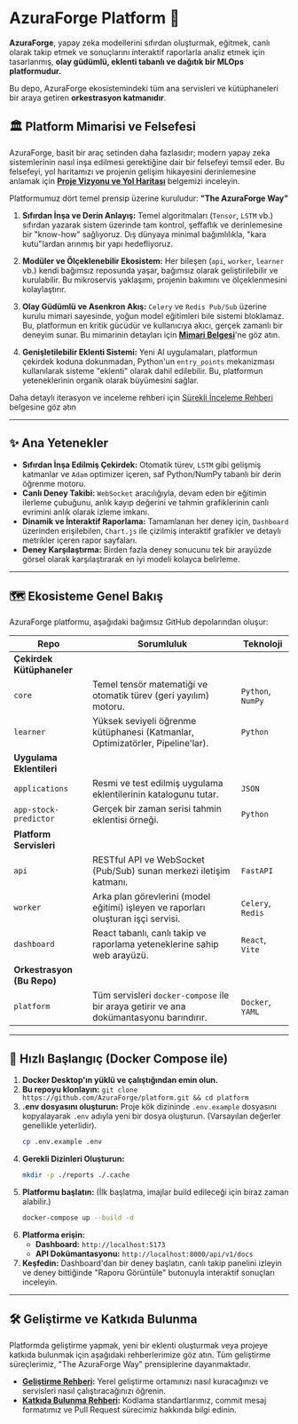 # AzuraForge Platform 🚀

**AzuraForge**, yapay zeka modellerini sıfırdan oluşturmak, eğitmek, canlı olarak takip etmek ve sonuçlarını interaktif raporlarla analiz etmek için tasarlanmış, **olay güdümlü, eklenti tabanlı ve dağıtık bir MLOps platformudur.**

Bu depo, AzuraForge ekosistemindeki tüm ana servisleri ve kütüphaneleri bir araya getiren **orkestrasyon katmanıdır**.

## 🏛️ Platform Mimarisi ve Felsefesi

AzuraForge, basit bir araç setinden daha fazlasıdır; modern yapay zeka sistemlerinin nasıl inşa edilmesi gerektiğine dair bir felsefeyi temsil eder. Bu felsefeyi, yol haritamızı ve projenin gelişim hikayesini derinlemesine anlamak için **[Proje Vizyonu ve Yol Haritası](./docs/VISION_AND_ROADMAP.md)** belgemizi inceleyin.

Platformumuz dört temel prensip üzerine kuruludur: **"The AzuraForge Way"**

1.  **Sıfırdan İnşa ve Derin Anlayış:**
    Temel algoritmaları (`Tensor`, `LSTM` vb.) sıfırdan yazarak sistem üzerinde tam kontrol, şeffaflık ve derinlemesine bir "know-how" sağlıyoruz. Dış dünyaya minimal bağımlılıkla, "kara kutu"lardan arınmış bir yapı hedefliyoruz.

2.  **Modüler ve Ölçeklenebilir Ekosistem:**
    Her bileşen (`api`, `worker`, `learner` vb.) kendi bağımsız reposunda yaşar, bağımsız olarak geliştirilebilir ve kurulabilir. Bu mikroservis yaklaşımı, projenin bakımını ve ölçeklenmesini kolaylaştırır.

3.  **Olay Güdümlü ve Asenkron Akış:**
    `Celery` ve `Redis Pub/Sub` üzerine kurulu mimari sayesinde, yoğun model eğitimleri bile sistemi bloklamaz. Bu, platformun en kritik gücüdür ve kullanıcıya akıcı, gerçek zamanlı bir deneyim sunar. Bu mimarinin detayları için **[Mimari Belgesi](./docs/ARCHITECTURE.md)**'ne göz atın.

4.  **Genişletilebilir Eklenti Sistemi:**
    Yeni AI uygulamaları, platformun çekirdek koduna dokunmadan, Python'un `entry_points` mekanizması kullanılarak sisteme "eklenti" olarak dahil edilebilir. Bu, platformun yeteneklerinin organik olarak büyümesini sağlar.

Daha detaylı iterasyon ve inceleme rehberi için [Sürekli İnceleme Rehberi](./docs/PERPETUAL_REVIEW_GUIDE.md) belgesine göz atın

---

## ✨ Ana Yetenekler

*   **Sıfırdan İnşa Edilmiş Çekirdek:** Otomatik türev, `LSTM` gibi gelişmiş katmanlar ve `Adam` optimizer içeren, saf Python/NumPy tabanlı bir derin öğrenme motoru.
*   **Canlı Deney Takibi:** `WebSocket` aracılığıyla, devam eden bir eğitimin ilerleme çubuğunu, anlık kayıp değerini ve tahmin grafiklerinin canlı evrimini anlık olarak izleme imkanı.
*   **Dinamik ve İnteraktif Raporlama:** Tamamlanan her deney için, `Dashboard` üzerinden erişilebilen, `Chart.js` ile çizilmiş interaktif grafikler ve detaylı metrikler içeren rapor sayfaları.
*   **Deney Karşılaştırma:** Birden fazla deney sonucunu tek bir arayüzde görsel olarak karşılaştırarak en iyi modeli kolayca belirleme.

---

## 🗺️ Ekosisteme Genel Bakış

AzuraForge platformu, aşağıdaki bağımsız GitHub depolarından oluşur:

| Repo                         | Sorumluluk                                                                       | Teknoloji      |
| ---------------------------- | -------------------------------------------------------------------------------- | -------------- |
| **Çekirdek Kütüphaneler**    |                                                                                  |                |
| `core`                       | Temel tensör matematiği ve otomatik türev (geri yayılım) motoru.                   | `Python`, `NumPy` |
| `learner`                    | Yüksek seviyeli öğrenme kütüphanesi (Katmanlar, Optimizatörler, Pipeline'lar).     | `Python`       |
| **Uygulama Eklentileri**     |                                                                                  |                |
| `applications`               | Resmi ve test edilmiş uygulama eklentilerinin katalogunu tutar.                    | `JSON`         |
| `app-stock-predictor`        | Gerçek bir zaman serisi tahmin eklentisi örneği.                                 | `Python`       |
| **Platform Servisleri**      |                                                                                  |                |
| `api`                        | RESTful API ve WebSocket (Pub/Sub) sunan merkezi iletişim katmanı.                 | `FastAPI`      |
| `worker`                     | Arka plan görevlerini (model eğitimi) işleyen ve raporları oluşturan işçi servisi. | `Celery`, `Redis` |
| `dashboard`                  | React tabanlı, canlı takip ve raporlama yeteneklerine sahip web arayüzü.           | `React`, `Vite` |
| **Orkestrasyon (Bu Repo)**   |                                                                                  |                |
| `platform`                   | Tüm servisleri `docker-compose` ile bir araya getirir ve ana dokümantasyonu barındırır. | `Docker`, `YAML` |

---

## 🚀 Hızlı Başlangıç (Docker Compose ile)

1.  **Docker Desktop'ın yüklü ve çalıştığından emin olun.**
2.  **Bu repoyu klonlayın:** `git clone https://github.com/AzuraForge/platform.git && cd platform`
3.  **.env dosyasını oluşturun:** Proje kök dizininde `.env.example` dosyasını kopyalayarak `.env` adıyla yeni bir dosya oluşturun. (Varsayılan değerler genellikle yeterlidir).
    ```bash
    cp .env.example .env
    ```
4.  **Gerekli Dizinleri Oluşturun:**
    ```bash
    mkdir -p ./reports ./.cache
    ```
5.  **Platformu başlatın:** (İlk başlatma, imajlar build edileceği için biraz zaman alabilir.)
    ```bash
    docker-compose up --build -d
    ```
6.  **Platforma erişin:**
    *   **Dashboard:** `http://localhost:5173`
    *   **API Dokümantasyonu:** `http://localhost:8000/api/v1/docs`
7.  **Keşfedin:** Dashboard'dan bir deney başlatın, canlı takip panelini izleyin ve deney bittiğinde "Raporu Görüntüle" butonuyla interaktif sonuçları inceleyin.

---

## 🛠️ Geliştirme ve Katkıda Bulunma

Platformda geliştirme yapmak, yeni bir eklenti oluşturmak veya projeye katkıda bulunmak için aşağıdaki rehberlerimize göz atın. Tüm geliştirme süreçlerimiz, "The AzuraForge Way" prensiplerine dayanmaktadır.

*   **[Geliştirme Rehberi](./docs/DEVELOPMENT_GUIDE.md):** Yerel geliştirme ortamınızı nasıl kuracağınızı ve servisleri nasıl çalıştıracağınızı öğrenin.
*   **[Katkıda Bulunma Rehberi](./docs/CONTRIBUTING.md):** Kodlama standartlarımız, commit mesaj formatımız ve Pull Request sürecimiz hakkında bilgi edinin.

